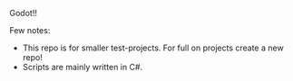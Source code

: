 Godot!!

Few notes:
-  This repo is for smaller test-projects. For full on projects create a new repo!
-  Scripts are mainly written in C#.
